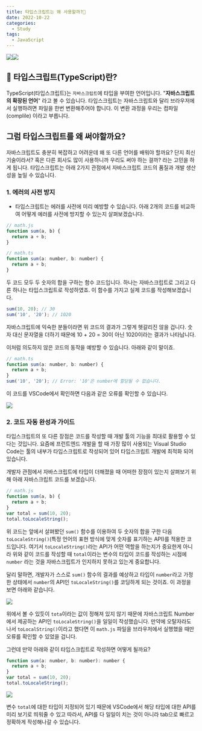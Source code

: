 ```yaml
---
title: 타입스크립트는 왜 사용할까?🤔
date: 2022-10-22
categories:
  - Study
tags:
  - JavaScript
---
```


![](https://velog.velcdn.com/images/gusdh2/post/2488ce44-f812-42f4-ae7a-5b2c0882dff2/image.png)![](https://velog.velcdn.com/images/gusdh2/post/8bd83e9a-e383-4ca4-a2c0-da5ca30cfc15/image.png)

## 🧐 타입스크립트(TypeScript)란?

TypeScript(타입스크립트)는 `자바스크립트`에 타입을 부여한 언어입니다. "**자바스크립트의 확장된 언어**" 라고 볼 수 있습니다. 타입스크립트는 자바스크립트와 달리 브라우저에서 실행하려면 파일을 한번 변환해주어야 합니다. 이 변환 과정을 우리는 컴파일(complile) 이라고 부릅니다.

## 그럼 타입스크립트를 왜 써야할까요?

자바스크립트도 충분히 복잡하고 어려운데 왜 또 다른 언어를 배워야 할까요? 단지 최신 기술이라서? 혹은 다른 회사도 많이 사용하니까 우리도 써야 하는 걸까? 라는 고민을 하게 됩니다. 타입스크립트는 아래 2가지 관점에서 자바스크립트 코드의 품질과 개발 생산성을 높일 수 있습니다.

### 1. 에러의 사전 방지

- 타입스크립트는 에러를 사전에 미리 예방할 수 있습니다. 아래 2개의 코드를 비교하여 어떻게 에러를 사전에 방지할 수 있는지 살펴보겠습니다.

```js
// math.js
function sum(a, b) {
  return a + b;
}
```

```js
// math.ts
function sum(a: number, b: number) {
  return a + b;
}
```

두 코드 모두 두 숫자의 합을 구하는 함수 코드입니다. 하나는 자바스크립트로 그리고 다른 하나는 타입스크립트로 작성하였죠. 이 함수를 가지고 실제 코드를 작성해보겠습니다.

```js
sum(10, 20); // 30
sum('10', '20'); // 1020
```

자바스크립트에 익숙한 분들이라면 위 코드의 결과가 그렇게 헷갈리진 않을 겁니다. 숫자 대신 문자열을 더하기 때문에 10 + 20 = 30이 아닌 1020이라는 결과가 나타납니다.

이처럼 의도하지 않은 코드의 동작을 예방할 수 있습니다. 아래와 같이 말이죠.

```js
// math.ts
function sum(a: number, b: number) {
  return a + b;
}
sum('10', '20'); // Error: '10'은 number에 할당될 수 없습니다.
```

이 코드를 VSCode에서 확인하면 다음과 같은 오류를 확인할 수 있습니다.

![](https://velog.velcdn.com/images/gusdh2/post/2a0b1406-df51-41c8-bebf-5826457c702a/image.png)

### 2. 코드 자동 완성과 가이드

타입스크립트의 또 다른 장점은 코드를 작성할 때 개발 툴의 기능을 최대로 활용할 수 있다는 것입니다. 요즘에 프런트엔드 개발을 할 때 가장 많이 사용되는 Visual Studio Code는 툴의 내부가 타입스크립트로 작성되어 있어 타입스크립트 개발에 최적화 되어 있습니다.

개발자 관점에서 자바스크립트에 타입이 더해졌을 때 어떠한 장점이 있는지 살펴보기 위해 아래 자바스크립트 코드를 보겠습니다.

```js
// math.js
function sum(a, b) {
  return a + b;
}
var total = sum(10, 20);
total.toLocaleString();
```

위 코드는 앞에서 살펴봤던 `sum()` 함수를 이용하여 두 숫자의 합을 구한 다음 `toLocaleString()`(특정 언어의 표현 방식에 맞게 숫자를 표기하는 API)를 적용한 코드입니다. 여기서 `toLocaleString()`라는 API가 어떤 역할을 하는지가 중요한게 아니라 위와 같이 코드를 작성할 때 `total`이라는 변수의 타입이 코드를 작성하는 시점에 `number` 라는 것을 자바스크립트가 인지하지 못하고 있는게 중요합니다.

달리 말하면, 개발자가 스스로 `sum()` 함수의 결과를 예상하고 타입이 `number`라고 가정한 상태에서 `number`의 API인 `toLocaleString()`를 코딩하게 되는 것이죠. 이 과정을 보면 아래와 같습니다.

![](https://velog.velcdn.com/images/gusdh2/post/ae08462f-0482-46cf-a044-ace0895e7c1e/image.png)

위에서 볼 수 있듯이 `tota`이라는 값이 정해져 있지 않기 때문에 자바스크립트 Number에서 제공하는 API인 `toLocaleString()`을 일일이 작성했습니다. 만약에 오탈자라도 나서 `toLocalString()`이라고 했다면 이 `math.js` 파일을 브라우저에서 실행했을 때만 오류를 확인할 수 있었을 겁니다.

그런데 만약 아래와 같이 타입스크립트로 작성하면 어떻게 될까요?

```js
function sum(a: number, b: number): number {
  return a + b;
}
var total = sum(10, 20);
total.toLocaleString();
```

![](https://velog.velcdn.com/images/gusdh2/post/cbd515ec-4f92-4da9-9cd6-92e6e539d79f/image.png)

변수 `total`에 대한 타입이 지정되어 있기 때문에 VSCode에서 해당 타입에 대한 API를 미리 보기로 띄워줄 수 있고 따라서, API를 다 일일이 치는 것이 아니라 tab으로 빠르고 정확하게 작성해나갈 수 있습니다.
